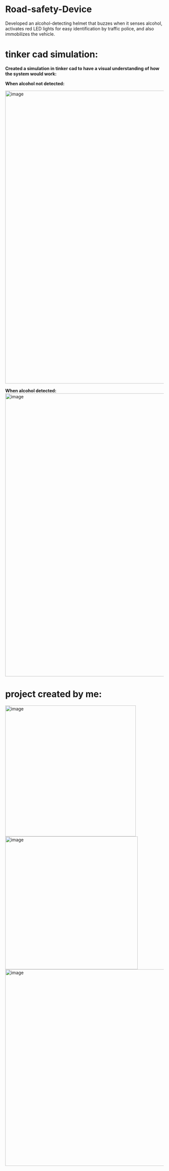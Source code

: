 # Road-safety-Device
Developed an alcohol-detecting helmet that buzzes when it senses alcohol, activates red LED lights for easy identification by traffic police, and also immobilizes the vehicle.

# tinker cad simulation:

**Created a simulation in tinker cad to have a visual understanding of how the system would work:**

**When alcohol not detected:**

<img width="928" alt="image" src="https://github.com/user-attachments/assets/8c8a24a1-3ee1-49ef-bc9d-70b2b5610b6e">

**When alcohol detected:**
<img width="897" alt="image" src="https://github.com/user-attachments/assets/41f855a7-b049-41e8-98c5-85ac28b6256e">

# project created by me:

<img width="415" alt="image" src="https://github.com/user-attachments/assets/4bcef4f9-a71c-4371-889d-f66c95987c78">
<img width="421" alt="image" src="https://github.com/user-attachments/assets/04161832-68a1-4d1e-b792-e7105a53b17e">
<img width="623" alt="image" src="https://github.com/user-attachments/assets/e75b9ccf-4652-4c9f-a2cb-52750831748c">





